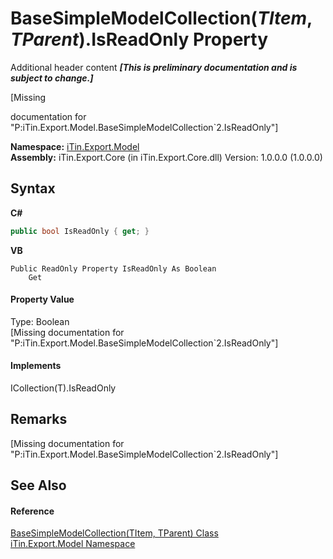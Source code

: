 # BaseSimpleModelCollection(*TItem*, *TParent*).IsReadOnly Property 
Additional header content _**\[This is preliminary documentation and is subject to change.\]**_

\[Missing <summary> documentation for "P:iTin.Export.Model.BaseSimpleModelCollection`2.IsReadOnly"\]

**Namespace:**&nbsp;<a href="ef57ffcc-e95e-b212-5a46-9aa6f5a3511f">iTin.Export.Model</a><br />**Assembly:**&nbsp;iTin.Export.Core (in iTin.Export.Core.dll) Version: 1.0.0.0 (1.0.0.0)

## Syntax

**C#**<br />
``` C#
public bool IsReadOnly { get; }
```

**VB**<br />
``` VB
Public ReadOnly Property IsReadOnly As Boolean
	Get
```


#### Property Value
Type: Boolean<br />\[Missing <value> documentation for "P:iTin.Export.Model.BaseSimpleModelCollection`2.IsReadOnly"\]

#### Implements
ICollection(T).IsReadOnly<br />

## Remarks
\[Missing <remarks> documentation for "P:iTin.Export.Model.BaseSimpleModelCollection`2.IsReadOnly"\]

## See Also


#### Reference
<a href="b4adb97a-faa8-dcba-4b06-9f20cda532a6">BaseSimpleModelCollection(TItem, TParent) Class</a><br /><a href="ef57ffcc-e95e-b212-5a46-9aa6f5a3511f">iTin.Export.Model Namespace</a><br />